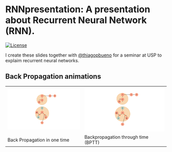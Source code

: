 # RNNpresentation: A presentation about Recurrent Neural Network (RNN).

[![License](https://img.shields.io/github/license/mashape/apistatus.svg?maxAge=2592000)](https://github.com/felipessalvatore/RNNpresentation/blob/master/LICENSE)


I create these slides together with [@thiagopbueno](http://thiagopbueno.github.io/) for a seminar at USP to explaim recurrent neural networks.


## Back Propagation animations

<table style="width:100%">
  <tr>
    <td><img src="/gifs/RnnBackprop.gif"></td>
    <td><img src="/gifs/RnnBackprop.gif"></td>
  </tr>
  <tr>
    <td>Back Propagation in one time</td>
    <td>Backpropagation through time (BPTT) </td>
  </tr>
</table>